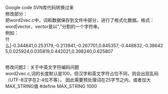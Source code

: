 Google code SVN库代码转换过来<br>
修改部分：<br>
把word2vec.c中，词和数据保存到文件中部分，进行了格式化数据。格式：word|vector，vector是以","分割的一个字符串。<br>
例如：<br> 
什么|-0.344641,0.253179,-0.213941,-0.267701,0.845357,-0.448832,-0.386425,0.025924,0.035819,0.442021,0.398240,0.625807

<br>
修改问题2：关于中英文字符编码问题<br>
word2vec.c,词的长度默认是100，但汉字和英文字符占位不同，则会出现乱码（UTF-8汉字在2-4位不等）。
因此需要预处理词在25字节之内，或者加大MAX_STRING值                                                                                                                 
#define MAX_STRING 1000 
